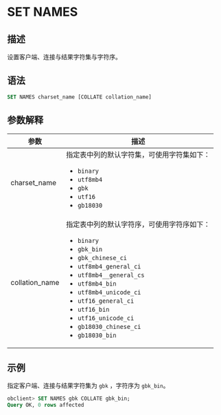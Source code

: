 # SET NAMES

## 描述

设置客户端、连接与结果字符集与字符序。

## 语法

```sql
SET NAMES charset_name [COLLATE collation_name]
```

## 参数解释

|       参数       |                                                                                                                                                                                                                                                                                                                                                             描述                                                                                                                                                                                                                                                                                                                                                             |
|----------------|----------------------------------------------------------------------------------------------------------------------------------------------------------------------------------------------------------------------------------------------------------------------------------------------------------------------------------------------------------------------------------------------------------------------------------------------------------------------------------------------------------------------------------------------------------------------------------------------------------------------------------------------------------------------------------------------------------------------------|
| charset_name   | 指定表中列的默认字符集，可使用字符集如下： <ul><li> `binary`   </li><li> `utf8mb4`   </li><li> `gbk`   </li><li> `utf16`   </li><li> `gb18030` </li></ul>                                                                                                                                                                                                                                                                                                                                                                                                                                  |
| collation_name | 指定表中列的默认字符序，可使用字符序如下： <ul><li> `binary`   </li><li> `gbk_bin`   </li><li> `gbk_chinese_ci`   </li><li> `utf8mb4_general_ci`   </li><li> `utf8mb4__general_cs`   </li><li> `utf8mb4_bin`   </li><li> `utf8mb4_unicode_ci`   </li><li> `utf16_general_ci`   </li><li> `utf16_bin`   </li><li> `utf16_unicode_ci`   </li><li> `gb18030_chinese_ci`   </li><li> `gb18030_bin`  </li></ul>  |

## 示例

指定客户端、连接与结果字符集为 `gbk` ，字符序为 `gbk_bin`。

```sql
obclient> SET NAMES gbk COLLATE gbk_bin;
Query OK, 0 rows affected 
```
